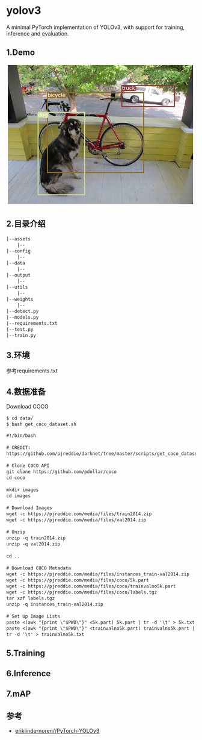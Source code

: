 # yolov3

A minimal PyTorch implementation of YOLOv3, with support for training, 
inference and evaluation.

## 1.Demo
![](assets/dog.png)
## 2.目录介绍
```text
|--assets
    |--
|--config
    |--
|--data
    |--
|--output
    |--
|--utils
    |--
|--weights
    |--
|--detect.py
|--models.py
|--requirements.txt
|--test.py
|--train.py

```
## 3.环境
参考requirements.txt

## 4.数据准备
Download COCO

```shell
$ cd data/
$ bash get_coco_dataset.sh
```

```text
#!/bin/bash

# CREDIT: https://github.com/pjreddie/darknet/tree/master/scripts/get_coco_dataset.sh

# Clone COCO API
git clone https://github.com/pdollar/coco
cd coco

mkdir images
cd images

# Download Images
wget -c https://pjreddie.com/media/files/train2014.zip
wget -c https://pjreddie.com/media/files/val2014.zip

# Unzip
unzip -q train2014.zip
unzip -q val2014.zip

cd ..

# Download COCO Metadata
wget -c https://pjreddie.com/media/files/instances_train-val2014.zip
wget -c https://pjreddie.com/media/files/coco/5k.part
wget -c https://pjreddie.com/media/files/coco/trainvalno5k.part
wget -c https://pjreddie.com/media/files/coco/labels.tgz
tar xzf labels.tgz
unzip -q instances_train-val2014.zip

# Set Up Image Lists
paste <(awk "{print \"$PWD\"}" <5k.part) 5k.part | tr -d '\t' > 5k.txt
paste <(awk "{print \"$PWD\"}" <trainvalno5k.part) trainvalno5k.part | tr -d '\t' > trainvalno5k.txt

```
## 5.Training

## 6.Inference

## 7.mAP

## 参考
* [eriklindernoren//PyTorch-YOLOv3](https://github.com/eriklindernoren/PyTorch-YOLOv3)


